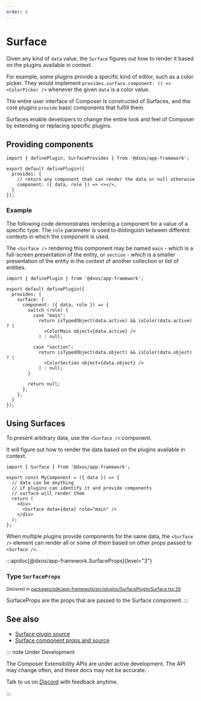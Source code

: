 ```yaml
---
order: 6
---
```


# Surface

Given any kind of `data` value, the `Surface` figures out how to render it based on the plugins available in context.

For example, some plugins provide a specific kind of editor, such as a color picker. They would implement `provides.surface.component: () => <ColorPicker />` whenever the given `data` is a color value.

The entire user interface of Composer is constructed of Surfaces, and the core plugins `provide` basic components that fulfill them.

Surfaces enable developers to change the entire look and feel of Composer by extending or replacing specific plugins.

## Providing components

```tsx
import { definePlugin, SurfaceProvides } from '@dxos/app-framework';

export default definePlugin({
  provides: {
    // return any component that can render the data or null otherwise
    component: ({ data, role }) => <></>, 
  }
});

```

### Example

The following code demonstrates rendering a component for a value of a specific type. The `role` parameter is used to distinguish between different contexts in which the component is used.

The `<Surface />` rendering this component may be named `main` - which is a full-screen presentation of the entity, or `section` - which is a smaller presentation of the entity in the context of another collection or list of entities.

```tsx
import { definePlugin } from '@dxos/app-framework';

export default definePlugin({
  provides: {
    surface: {
      component: ({ data, role }) => {
        switch (role) {
          case "main":
            return isTypedObject(data.active) && isColor(data.active) ? (
              <ColorMain object={data.active} />
            ) : null;

          case "section":
            return isTypedObject(data.object) && isColor(data.object) ? (
              <ColorSection object={data.object} />
            ) : null;
        }

        return null;
      },
    },
  }
});
```

## Using Surfaces

To present arbitrary data, use the `<Surface />` component.

It will figure out how to render the data based on the plugins available in context.

```tsx
import { Surface } from '@dxos/app-framework';

export const MyComponent = ({ data }) => {
  // data can be anything
  // if plugins can identify it and provide components
  // surface will render them
  return (
    <div>
      <Surface data={data} role="main" />
    </div>
  );
};

```

When multiple plugins provide components for the same data, the `<Surface />` element can render all or some of them based on other props passed to `<Surface />`.

:::apidoc[@dxos/app-framework.SurfaceProps]{level="3"}
### Type `SurfaceProps`

<sub>Declared in [packages/sdk/app-framework/src/plugins/SurfacePlugin/Surface.tsx:29](https://github.com/dxos/dxos/blob/52455dba3/packages/sdk/app-framework/src/plugins/SurfacePlugin/Surface.tsx#L29)</sub>

SurfaceProps are the props that are passed to the Surface component.
:::

## See also

* [Surface plugin source](https://github.com/dxos/dxos/blob/main/packages/sdk/app-framework/src/plugins/SurfacePlugin/plugin.tsx)
* [Surface component props and source](https://github.com/dxos/dxos/blob/main/packages/sdk/app-framework/src/plugins/SurfacePlugin/Surface.tsx)

::: note Under Development

The Composer Extensibility APIs are under active development. The API may change often, and these docs may not be accurate.

Talk to us on [Discord](https://dxos.org/discord) with feedback anytime.

:::
